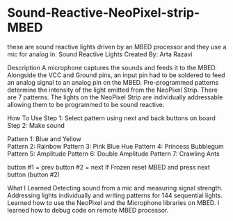 # Sound-Reactive-NeoPixel-strip-MBED
these are sound reactive lights driven by an MBED processor and they use a mic for analog in.
Sound Reactive Lights
Created By: Arta Razavi

Description
A microphone captures the sounds and feeds it to the MBED. Alongside the VCC and Ground pins, 
an input pin had to be soldered to feed an analog signal to an analog pin on the MBED. 
Pre-programmed patterns determine the intensity of the light emitted from the NeoPixel Strip. 
There are 7 patterns. The lights on the NeoPixel Strip are individually addressable allowing 
them to be programmed to be sound reactive. 

How To Use
Step 1: Select pattern using next and back buttons on board
Step 2: Make sound 

Pattern 1: Blue and Yellow					
Pattern 2: Rainbow
Pattern 3: Pink Blue Hue
Pattern 4: Princess Bubblegum
Pattern 5: Amplitude
Pattern 6: Double Amplitude
Pattern 7: Crawling Ants

button #1 = prev
button #2 = next
If Frozen reset MBED and press next button (button #2)


What I Learned
Detecting sound from a mic and measuring signal strength. Addressing lights individually 
and writing patterns for 144 sequential lights. Learned how to use the NeoPixel and the 
Microphone libraries on MBED. I learned how to debug code on remote MBED processor. 
